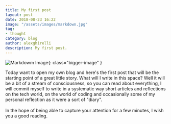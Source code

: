 ```yaml
---
title: My first post
layout: post
date: 2018-08-23 16:22
image: "/assets/images/markdown.jpg"
tag:
- thought
category: blog
author: alexghirelli
description: My first post.
---
```


![Markdowm Image][1]{: class="bigger-image" }

Today want to open my own blog and here's the first post that will be the starting point of a great little story.
What will I write in this space? Well it will be a bit of a stream of consciousness, so you can read about everything, I will commit myself to write in a systematic way short articles and reflections on the tech world, on the world of coding and occasionally some of my personal reflection as it were a sort of "diary".
<br/><br/>
In the hope of being able to capture your attention for a few minutes, I wish you a good reading. 

[1]: http://kune.fr/wp-content/uploads/2013/10/ghost-blog.jpg

